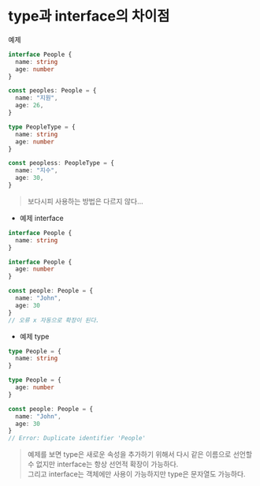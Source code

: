 # type과 interface의 차이점

예제

```ts
interface People {
  name: string
  age: number
}

const peoples: People = {
  name: "지원",
  age: 26,
}

type PeopleType = {
  name: string
  age: number
}

const peopless: PeopleType = {
  name: "지수",
  age: 30,
}
```

> 보다시피 사용하는 방법은 다르지 않다...

- 예제 interface
```ts
interface People {
  name: string
}

interface People {
  age: number
}

const people: People = {
  name: "John",
  age: 30
}
// 오류 x 자동으로 확장이 된다.
```


- 예제 type
```ts
type People = {
  name: string
}

type People = {
  age: number
}

const people: People = {
  name: "John",
  age: 30
}
// Error: Duplicate identifier 'People'
```

> 예제를 보면 type은 새로운 속성을 추가하기 위해서 다시 같은 이름으로 선언할 수 없지만 interface는 항상 선언적 확장이 가능하다. <br> 그리고 interface는 객체에만 사용이 가능하지만 type은 문자열도 가능하다.